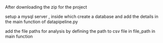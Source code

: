 After downloading the zip for the project 


setup a mysql server , inside which create a database and add the details in the main function of datapipeline.py


add the file paths for analysis by defining the path to csv file in file_path in main function
